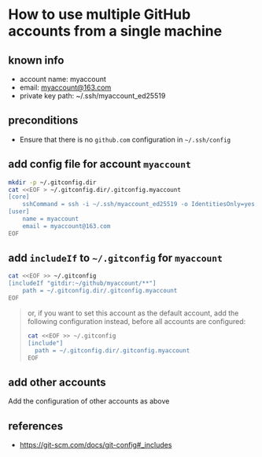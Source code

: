 # How to use multiple GitHub accounts from a single machine

## known info

- account name: myaccount
- email: myaccount@163.com
- private key path: ~/.ssh/myaccount_ed25519

## preconditions

- Ensure that there is no `github.com` configuration in `~/.ssh/config`

## add config file for account `myaccount`

```bash
mkdir -p ~/.gitconfig.dir
cat <<EOF > ~/.gitconfig.dir/.gitconfig.myaccount
[core]
	sshCommand = ssh -i ~/.ssh/myaccount_ed25519 -o IdentitiesOnly=yes
[user]
	name = myaccount
	email = myaccount@163.com
EOF
```

## add `includeIf` to `~/.gitconfig` for `myaccount`

```bash
cat <<EOF >> ~/.gitconfig
[includeIf "gitdir:~/github/myaccount/**"]
	path = ~/.gitconfig.dir/.gitconfig.myaccount
EOF
```

>or, if you want to set this account as the default account, add the following configuration instead, before all accounts are configured:
>
>```bash
>cat <<EOF >> ~/.gitconfig
>[include"]
>	path = ~/.gitconfig.dir/.gitconfig.myaccount
>EOF
>```

## add other accounts

Add the configuration of other accounts as above

## references

- https://git-scm.com/docs/git-config#_includes
